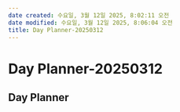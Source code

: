 ```yaml
---
date created: 수요일, 3월 12일 2025, 8:02:11 오전
date modified: 수요일, 3월 12일 2025, 8:06:04 오전
title: Day Planner-20250312
---
```


# Day Planner-20250312

## Day Planner
